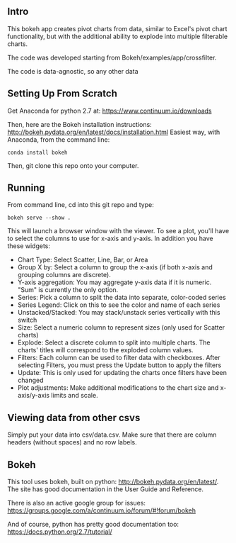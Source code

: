 ## Intro
This bokeh app creates pivot charts from data, similar to Excel's pivot
chart functionality, but with the additional ability to explode into
multiple filterable charts.

The code was developed starting from Bokeh/examples/app/crossfilter.

The code is data-agnostic, so any other data 

## Setting Up From Scratch
Get Anaconda for python 2.7 at:
https://www.continuum.io/downloads

Then, here are the Bokeh installation instructions:
http://bokeh.pydata.org/en/latest/docs/installation.html
Easiest way, with Anaconda, from the command line:
```
conda install bokeh
```
Then, git clone this repo onto your computer.

## Running
From command line, cd into this git repo and type:
```
bokeh serve --show .
```
This will launch a browser window with the viewer. To see
a plot, you'll have to select the columns to use for x-axis and y-axis.
In addition you have these widgets:
* Chart Type: Select Scatter, Line, Bar, or Area
* Group X by: Select a column to group the x-axis (if both x-axis and grouping columns are discrete).
* Y-axis aggregation: You may aggregate y-axis data if it is numeric. "Sum" is currently the only option.
* Series: Pick a column to split the data into separate, color-coded series
* Series Legend: Click on this to see the color and name of each series
* Unstacked/Stacked: You may stack/unstack series vertically with this switch
* Size: Select a numeric column to represent sizes (only used for Scatter charts)
* Explode: Select a discrete column to split into multiple charts. The charts' titles will correspond to the
exploded column values.
* Filters: Each column can be used to filter data with checkboxes. After selecting Filters, you must press
the Update button to apply the filters
* Update: This is only used for updating the charts once filters have been changed
* Plot adjustments: Make additional modifications to the chart size and x-axis/y-axis limits and scale.


## Viewing data from other csvs
Simply put your data into csv/data.csv. Make sure that there are column headers (without spaces) and no row labels.

## Bokeh
This tool uses bokeh, built on python:
http://bokeh.pydata.org/en/latest/.
The site has good documentation in the User Guide and Reference.

There is also an active google group for issues:
https://groups.google.com/a/continuum.io/forum/#!forum/bokeh

And of course, python has pretty good documentation too:
https://docs.python.org/2.7/tutorial/